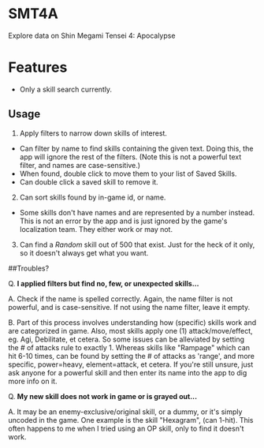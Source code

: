 # SMT4A
Explore data on Shin Megami Tensei 4: Apocalypse

# Features
* Only a skill search currently.

## Usage
1. Apply filters to narrow down skills of interest.
  * Can filter by name to find skills containing the given text. Doing this, the app will ignore the rest of the filters. (Note this is not a powerful text filter, and names are case-sensitive.)
  * When found, double click to move them to your list of Saved Skills.
  * Can double click a saved skill to remove it.
  
2. Can sort skills found by in-game id, or name. 
  * Some skills don't have names and are represented by a number instead. This is not an error by the app and is just ignored by the game's localization team. They either work or may not.
  
3. Can find a _Random_ skill out of 500 that exist. Just for the heck of it only, so it doesn't always get what you want.

##Troubles?

Q. __I applied filters but find no, few, or unexpected skills...__

A. Check if the name is spelled correctly. Again, the name filter is not powerful, and is case-sensitive. If not using the name filter, leave it empty.

B. Part of this process involves understanding how (specific) skills work and are categorized in game.
  Also, most skills apply one (1) attack/move/effect, eg. Agi, Debilitate, et cetera. So some issues can be alleviated by setting the # of attacks rule to exactly 1.
  Whereas skills like "Rampage" which can hit 6-10 times, can be found by setting the # of attacks as 'range', and more specific, power=heavy, element=attack, et cetera.
  If you're still unsure, just ask anyone for a powerful skill and then enter its name into the app to dig more info on it.

Q. __My new skill does not work in game or is grayed out...__

A. It may be an enemy-exclusive/original skill, or a dummy, or it's simply uncoded in the game. One example is the skill "Hexagram", (can 1-hit). This often happens to me when I tried using an OP skill, only to find it doesn't work.
